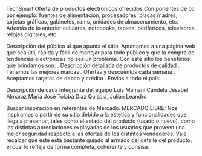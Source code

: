 TechSmart
Oferta de productos electronicos ofrecidos
Componentes de pc por ejemplo: fuentes de alimentación, procesadores, placas madres, tarjetas gráficas,
gabinetes, rams, unidades de almacenamiento, etc.
Además de lo anterior celulares, notebooks, tablets, periféricos, televisores, relojes digitales, etc.

Descripción del público al que apunta el sitio.
Apuntamos a una página web que sea útil, rápida y fácil de manejar para todo público y que la compra de 
tendencias electrónicas no sea un problema. Con este sitio los beneficios que brindamos son: 
. Descripción detallada de productos de calidad
. Tenemos las mejores marcas
. Ofertas y descuentos cada semana
. Aceptamos tarjetas de debito y crédito
. Envíos a todo el país

Descripción de cada integrante del equipo
Luis Mamaní
Candela Jesabel Almaraz
María José Tolaba
Díaz Quispia, Julián Leandro

Buscar inspiración en referentes de Mercado.
MERCADO LIBRE: Nos inspiramos a partir de su sitio debido a la estetica y funcionalidades que llega a presentar, tales como el estado del producto (usado o nuevo), como las distintas apreciaciones explayadas de los usuarios que proveen una mejor seguridad respecto a las ofertas de los distintos vendedores. Vale recalcar que este está bastante guiado al armado del detalle del producto, el cual lo refleja de forma completa, coherente y consisa.